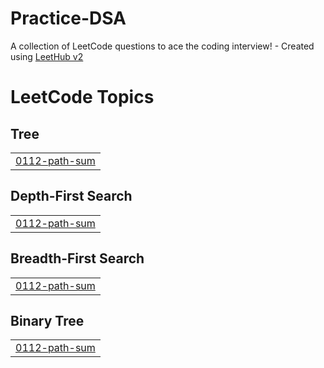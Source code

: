 # Practice-DSA
A collection of LeetCode questions to ace the coding interview! - Created using [LeetHub v2](https://github.com/arunbhardwaj/LeetHub-2.0)

<!---LeetCode Topics Start-->
# LeetCode Topics
## Tree
|  |
| ------- |
| [0112-path-sum](https://github.com/anamika3012/Practice-DSA/tree/master/0112-path-sum) |
## Depth-First Search
|  |
| ------- |
| [0112-path-sum](https://github.com/anamika3012/Practice-DSA/tree/master/0112-path-sum) |
## Breadth-First Search
|  |
| ------- |
| [0112-path-sum](https://github.com/anamika3012/Practice-DSA/tree/master/0112-path-sum) |
## Binary Tree
|  |
| ------- |
| [0112-path-sum](https://github.com/anamika3012/Practice-DSA/tree/master/0112-path-sum) |
<!---LeetCode Topics End-->